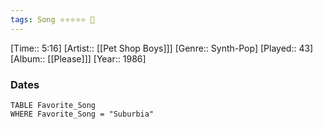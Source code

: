 ```yaml
---
tags: Song ⭐⭐⭐⭐⭐ 💛
---
```

[Time:: 5:16]
[Artist:: [[Pet Shop Boys]]]
[Genre:: Synth-Pop]
[Played:: 43]
[Album:: [[Please]]]
[Year:: 1986]
### Dates
````dataview
TABLE Favorite_Song
WHERE Favorite_Song = "Suburbia"
````